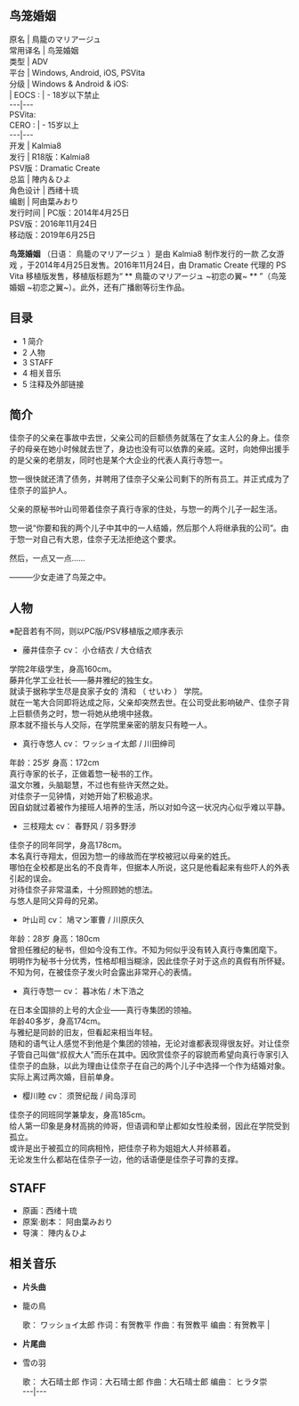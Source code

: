 鸟笼婚姻  
---  
原名  |  鳥籠のマリアージュ   
常用译名  |  鸟笼婚姻   
类型  |  ADV   
平台  |  Windows, Android, iOS, PSVita   
分级  |  Windows & Android & iOS:   
|  EOCS  :  |  \- 18岁以下禁止   
---|---  
PSVita:  
CERO  :  |  \- 15岁以上   
---|---  
开发  |  Kalmia8   
发行  |  R18版：Kalmia8   
PSV版：Dramatic Create  
总监  |  陣内＆ひよ   
角色设计  |  西绪十琉   
编剧  |  阿由葉みおり   
发行时间  |  PC版：2014年4月25日   
PSV版：2016年11月24日  
移动版：2019年6月25日  
  
**鸟笼婚姻** （日语：  鳥籠のマリアージュ  ）是由  Kalmia8  制作发行的一款  乙女游戏
，于2014年4月25日发售。2016年11月24日，由  Dramatic Create  代理的  PS Vita  移植版发售，移植版标题为“ **
鳥籠のマリアージュ ~初恋の翼~  ** ”（鸟笼婚姻 ~初恋之翼~）。此外，还有广播剧等衍生作品。

##  目录

  * 1  简介 
  * 2  人物 
  * 3  STAFF 
  * 4  相关音乐 
  * 5  注释及外部链接 

##  简介

佳奈子的父亲在事故中去世，父亲公司的巨额债务就落在了女主人公的身上。佳奈子的母亲在她小时候就去世了，身边也没有可以依靠的亲戚。这时，向她伸出援手的是父亲的老朋友，同时也是某个大企业的代表人真行寺惣一。

惣一很快就还清了债务，并聘用了佳奈子父亲公司剩下的所有员工。并正式成为了佳奈子的监护人。

父亲的原秘书叶山司带着佳奈子真行寺家的住处，与惣一的两个儿子一起生活。

惣一说“你要和我的两个儿子中其中的一人结婚，然后那个人将继承我的公司”。由于惣一对自己有大恩，佳奈子无法拒绝这个要求。

然后，一点又一点……

―――少女走进了鸟笼之中。

##  人物

※配音若有不同，则以PC版/PSV移植版之顺序表示

  * 䕨井佳奈子 cv：  小仓结衣  /  大仓结衣 

学院2年级学生，身高160cm。  
藤井化学工业社长——藤井雅纪的独生女。  
就读于据称学生尽是良家子女的  清和  （  せいわ  ）  学院。  
就在一笔大合同即将达成之际，父亲却突然去世。在公司受此影响破产、佳奈子背上巨额债务之时，惣一将她从绝境中拯救。  
原本就不擅长与人交际，在学院里亲密的朋友只有睦一人。

  * 真行寺悠人 cv：  ワッショイ太郎  /  川田绅司 

年龄：25岁 身高：172cm  
真行寺家的长子，正做着惣一秘书的工作。  
温文尔雅，头脑聪慧，不过也有些许天然之处。  
对佳奈子一见钟情，对她开始了积极追求。  
因自幼就过着被作为接班人培养的生活，所以对如今这一状况内心似乎难以平静。

  * 三枝翔太 cv：  春野风  /  羽多野涉 

佳奈子的同年同学，身高178cm。  
本名真行寺翔太，但因为惣一的缘故而在学校被冠以母亲的姓氏。  
哪怕在全校都是出名的不良青年，但据本人所说，这只是他看起来有些吓人的外表引起的误会。  
对待佳奈子非常温柔，十分照顾她的想法。  
与悠人是同父异母的兄弟。

  * 叶山司 cv：  鳩マン軍曹  /  川原庆久 

年龄：28岁 身高：180cm  
曾担任雅纪的秘书，但如今没有工作。不知为何似乎没有转入真行寺集团麾下。  
明明作为秘书十分优秀，性格却相当糊涂，因此佳奈子对于这点的真假有所怀疑。  
不知为何，在被佳奈子发火时会露出非常开心的表情。

  * 真行寺惣一 cv：  暮冰佑  /  木下浩之 

在日本全国排的上号的大企业——真行寺集团的领袖。  
年龄40多岁，身高174cm。  
与雅纪是同龄的旧友，但看起来相当年轻。  
随和的语气让人感觉不到他是个集团的领袖，无论对谁都表现得很友好。对让佳奈子管自己叫做“叔叔大人”而乐在其中。因欣赏佳奈子的容貌而希望向真行寺家引入佳奈子的血脉，以此为理由让佳奈子在自己的两个儿子中选择一个作为结婚对象。实际上离过两次婚，目前单身。

  * 樱川睦 cv：  须贺纪哉  /  间岛淳司 

佳奈子的同班同学兼挚友，身高185cm。  
给人第一印象是身材高挑的帅哥，但语调和举止都如女性般柔弱，因此在学院受到孤立。  
或许是出于被孤立的同病相怜，把佳奈子称为姐姐大人并倾慕着。  
无论发生什么都站在佳奈子一边，他的话语便是佳奈子可靠的支撑。

##  STAFF

  * 原画：西绪十琉 
  * 原案·剧本：  阿由葉みおり 
  * 导演：  陣内＆ひよ 

##  相关音乐

  * **片头曲**
  * 籠の鳥 

     歌：  ワッショイ太郎 
     作词：有贺教平 
     作曲：有贺教平 
     编曲：有贺教平 
|

  * **片尾曲**
  * 雪の羽 

     歌：  大石晴士郎 
     作词：大石晴士郎 
     作曲：大石晴士郎 
     编曲：  ヒラタ崇   
---|---  
  